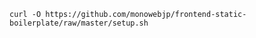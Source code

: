 ```shell script
curl -O https://github.com/monowebjp/frontend-static-boilerplate/raw/master/setup.sh
```